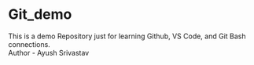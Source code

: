 # Git_demo
This is a demo Repository just for learning Github, VS Code, and Git Bash connections.
<br>
Author - Ayush Srivastav
